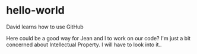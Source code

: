 # hello-world
David learns how to use GitHub

Here could be a good way for Jean and I to work on our code? I'm just a bit concerned about Intellectual Property. I will have to look into it..
